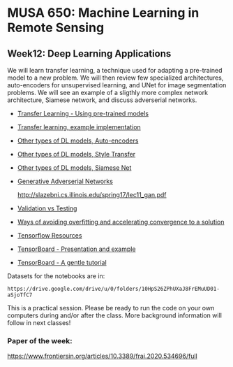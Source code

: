 # MUSA 650: Machine Learning in Remote Sensing

## Week12: Deep Learning Applications

We will learn transfer learning, a technique used for adapting a pre-trained model to a new problem. We will then review few specialized architectures, auto-encoders for unsupervised learning, and UNet for image segmentation problems. We will see an example of a sligthly more complex network architecture, Siamese network, and discuss adverserial networks.

- [Transfer Learning - Using pre-trained models](https://neptune.ai/blog/transfer-learning-guide-examples-for-images-and-text-in-keras)
- [Transfer learning, example implementation](DL_TransferLearning.ipynb)
- [Other types of DL models, Auto-encoders](DL_Autoencoders.ipynb)
- [Other types of DL models, Style Transfer](https://deepart.io)
- [Other types of DL models, Siamese Net](DL_SiameseNet_MNIST.ipynb)
- [Generative Adverserial Networks](https://phillipi.github.io/pix2pix/)

  http://slazebni.cs.illinois.edu/spring17/lec11_gan.pdf

- [Validation vs Testing](ValidationVsTest.pdf)
- [Ways of avoiding overfitting and accelerating convergence to a solution](dropout-and-batch-normalization_editGE.ipynb)
- [Tensorflow Resources](https://www.tensorflow.org/resources/tools)
- [TensorBoard - Presentation and example](https://www.tensorflow.org/tensorboard/get_started)
- [TensorBoard - A gentle tutorial](https://www.youtube.com/watch?v=qEQ-_EId-D0)

Datasets for the notebooks are in:

    https://drive.google.com/drive/u/0/folders/10HpS26ZPhUXaJ8FrEMuUD01-aSjoTfC7

This is a practical session. Please be ready to run the code on your own
computers during and/or after the class. More background information will follow
in next classes!

### Paper of the week:
 https://www.frontiersin.org/articles/10.3389/frai.2020.534696/full
 

